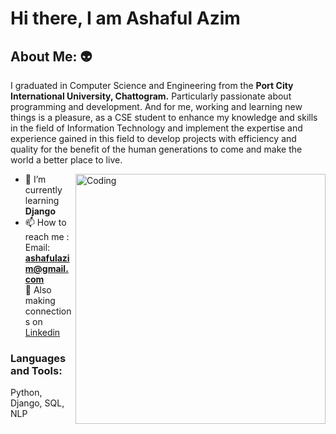# Hi there, I am Ashaful Azim 

## About Me:  :alien: 
I graduated in Computer Science and Engineering from the **Port City International University, Chattogram.** Particularly passionate about programming and development. And for me, working and learning new things is a pleasure, as a CSE student to enhance my knowledge and skills in the field of Information Technology and implement the expertise and experience gained in this field to develop projects with efficiency and quality for the benefit of the human generations to come and make the world a better place to live.

<img align="right" alt="Coding" width="400" src="https://cdn.dribbble.com/users/1162077/screenshots/3848914/programmer.gif">

- 🌱 I’m currently learning **Django**
- 📫 How to reach me : </br>
      Email: **ashafulazim@gmail.com** </br>
    :handshake: Also making connections on [Linkedin](https://www.linkedin.com/in/ashaful/)

<h3 align="left">Languages and Tools:</h3>
Python, Django, SQL, NLP 
